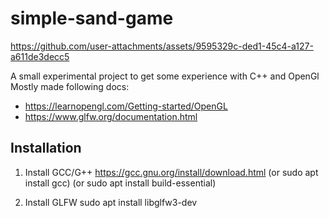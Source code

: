 # simple-sand-game
https://github.com/user-attachments/assets/9595329c-ded1-45c4-a127-a611de3decc5

A small experimental project to get some experience with C++ and OpenGl
Mostly made following docs: 
- https://learnopengl.com/Getting-started/OpenGL
- https://www.glfw.org/documentation.html

## Installation
1. Install GCC/G++ https://gcc.gnu.org/install/download.html (or sudo apt install gcc) (or sudo apt install build-essential)

2. Install GLFW sudo apt install libglfw3-dev

